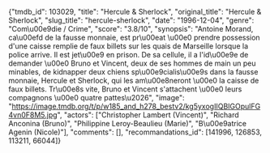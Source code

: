 {"tmdb_id": 103029, "title": "Hercule & Sherlock", "original_title": "Hercule & Sherlock", "slug_title": "hercule-sherlock", "date": "1996-12-04", "genre": "Com\u00e9die / Crime", "score": "3.8/10", "synopsis": "Antoine Morand, ca\u00efd de la fausse monnaie, est pr\u00eat \u00e0 prendre possession d'une caisse remplie de faux billets sur les quais de Marseille lorsque la police arrive. Il est jet\u00e9 en prison. De sa cellule, il a l'id\u00e9e de demander \u00e0 Bruno et Vincent, deux de ses hommes de main un peu minables, de kidnapper deux chiens sp\u00e9cialis\u00e9s dans la fausse monnaie, Hercule et Sherlock, qui les am\u00e8neront \u00e0 la caisse de faux billets. Tr\u00e8s vite, Bruno et Vincent s'attachent \u00e0 leurs compagnons \u00e0 quatre pattes\u2026", "image": "https://image.tmdb.org/t/p/w185_and_h278_bestv2/kg5yxogIIQBIGOpulFG4vn0F8M5.jpg", "actors": ["Christopher Lambert (Vincent)", "Richard Anconina (Bruno)", "Philippine Leroy-Beaulieu (Marie)", "B\u00e9atrice Agenin (Nicole)"], "comments": [], "recommandations_id": [141996, 126853, 113211, 66044]}